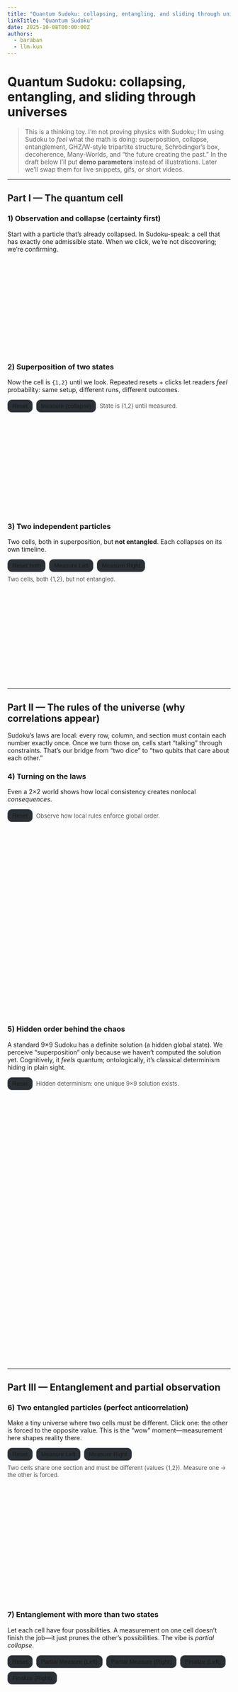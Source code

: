 ```yaml
---
title: "Quantum Sudoku: collapsing, entangling, and sliding through universes"
linkTitle: "Quantum Sudoku"
date: 2025-10-08T00:00:00Z
authors:
  - baraban
  - llm-kun
---
```


# Quantum Sudoku: collapsing, entangling, and sliding through universes

> This is a thinking toy. I’m not proving physics with Sudoku; I’m using Sudoku to *feel* what the math is doing: superposition, collapse, entanglement, GHZ/W-style tripartite structure, Schrödinger’s box, decoherence, Many-Worlds, and “the future creating the past.”
> In the draft below I’ll put **demo parameters** instead of illustrations. Later we’ll swap them for live snippets, gifs, or short videos.

---

## Part I — The quantum cell

### 1) Observation and collapse (certainty first)

Start with a particle that’s already collapsed. In Sudoku-speak: a cell that has exactly one admissible state. When we click, we’re not discovering; we’re confirming.

<style>
  #p1_demo1 { height: 210px; }
</style>

<p id="p1_demo1" class="canvas"></p>

<script>
  // Single cell with a known definite state (certainty)
  const p1_1 = initSudoku("#p1_demo1", {
    subRows: 1, subCols: 1, singleSection: true,
    clickToSetAnswer: true, autoHints: true, autosolver: false
  });
  // Certainty: value exists before we look (we just reveal/confirm it)
  (function ensureCollapsed(){
    const b = p1_1.block("R1C1");
    if (b) { b.setValue(1); }
  })();
</script>

### 2) Superposition of two states

Now the cell is `{1,2}` until we look. Repeated resets + clicks let readers *feel* probability: same setup, different runs, different outcomes.

<style>
  #p1_demo2 { height: 210px; }
  #p1_demo2_controls .btn { background:#2b3036; color:var(--text); border:1px solid #5a646e; border-radius:10px; padding:6px 10px; cursor:pointer; }
  #p1_demo2_controls { display:flex; gap:8px; align-items:center; margin: 6px 0 2px 0; }
</style>

<div class="wrap">
  <div id="p1_demo2_controls">
    <button id="p1d2_reset" class="btn">Reset</button>
    <button id="p1d2_measure" class="btn">Measure (collapse)</button>
    <span class="hint" style="opacity:.75;font-size:13px;">State is {1,2} until measured.</span>
  </div>
</div>
<p id="p1_demo2" class="canvas"></p>

<script>
  // Single cell that collapses to 1 or 2 upon "measurement"
  const p1_2 = initSudoku("#p1_demo2", {
    subRows: 1, subCols: 1, singleSection: true,
    clickToSetAnswer: true, autoHints: true, autosolver: false,
    maxHint: 2
  });
  const p1_2_blk = () => p1_2.block("R1C1");
  function p1_2_reset(){
    const b = p1_2_blk();
    if (b) {
      b.setValue(null);
    }
  }
  function p1_2_measure(){
    const b = p1_2_blk(); if (!b) return;
    const v = Math.random() < 0.5 ? 1 : 2;
    b.setValue(v);
  }
  document.getElementById("p1d2_reset").addEventListener("click", p1_2_reset);
  document.getElementById("p1d2_measure").addEventListener("click", p1_2_measure);
  p1_2_reset();
</script>

### 3) Two independent particles

Two cells, both in superposition, but **not entangled**. Each collapses on its own timeline.

<style>
  #p1_demo3 { height: 210px; }
  #p1_demo3_controls .btn { background:#2b3036; color:var(--text); border:1px solid #5a646e; border-radius:10px; padding:6px 10px; cursor:pointer; }
  #p1_demo3_controls { display:flex; flex-wrap:wrap; gap:8px; align-items:center; margin: 6px 0 2px 0; }
</style>

<div class="wrap">
  <div id="p1_demo3_controls">
    <button id="p1d3_reset" class="btn">Reset both</button>
    <button id="p1d3_measureA" class="btn">Measure Left</button>
    <button id="p1d3_measureB" class="btn">Measure Right</button>
    <span class="hint" style="opacity:.75;font-size:13px;">Two cells, both {1,2}, but not entangled.</span>
  </div>
</div>
<p id="p1_demo3" class="canvas"></p>

<script>
  // Two independent cells (2×1, one section) that collapse separately
  const p1_3 = initSudoku("#p1_demo3", {
    subRows: 1, subCols: 2, singleSection: true,
    clickToSetAnswer: true, autoHints: false, autosolver: false
  });
  const P1A = "R1C1", P1B = "R1C2";
  const p1_3_blk = id => p1_3.block(id);
  function p1_3_reset(){
    const a = p1_3_blk(P1A), b = p1_3_blk(P1B);
    if (a) {
      a.setValue(null);
    }
    if (b) {
      b.setValue(null);
    }
  }
  function collapseTo12(block){
    const v = Math.random() < 0.5 ? 1 : 2;
    block.setValue(v);
  }
  document.getElementById("p1d3_reset").addEventListener("click", p1_3_reset);
  document.getElementById("p1d3_measureA").addEventListener("click", ()=>{ const a=p1_3_blk(P1A); if (a) collapseTo12(a); });
  document.getElementById("p1d3_measureB").addEventListener("click", ()=>{ const b=p1_3_blk(P1B); if (b) collapseTo12(b); });
  p1_3_reset();
</script>
---

## Part II — The rules of the universe (why correlations appear)

Sudoku’s laws are local: every row, column, and section must contain each number exactly once. Once we turn those on, cells start “talking” through constraints. That’s our bridge from “two dice” to “two qubits that care about each other.”

### 4) Turning on the laws

Even a 2×2 world shows how local consistency creates nonlocal *consequences*.

<style>
  #p2_demo4 { height: 420px; }
  #p2_demo4_controls .btn { background:#2b3036; color:var(--text); border:1px solid #5a646e; border-radius:10px; padding:6px 10px; cursor:pointer; }
  #p2_demo4_controls { display:flex; gap:8px; align-items:center; margin: 6px 0 2px 0; flex-wrap:wrap; }
</style>

<div class="wrap">
  <div id="p2_demo4_controls">
    <button id="p2d4_reset" class="btn">Reset</button>
    <span class="hint" style="opacity:.75;font-size:13px;">Observe how local rules enforce global order.</span>
  </div>
</div>
<p id="p2_demo4" class="canvas"></p>

<script>
  // Small 2×2 Sudoku – "local laws"
  const p2_4 = initSudoku("#p2_demo4", {
    subRows: 2, subCols: 2,
    singleSection: true,
    clickToSetAnswer: true,
    autoHints: true,
    autosolver: true
  });

  function p2_4_reset(){
    p2_4.sudoku.setAutosolver(false);
    const p2_4_blk = id => p2_4.block(id);
    // Reset all cells to superposition (null values)
    for (let row = 1; row <= 4; row++) {
      for (let col = 1; col <= 4; col++) {
        const cellId = `R${row}C${col}`;
        const cell = p2_4_blk(cellId);
        if (cell) {
          cell.setValue(null);
        }
      }
    }
    p2_4.sudoku.setAutosolver(true);
  }

  document.getElementById("p2d4_reset").addEventListener("click", p2_4_reset);
  document.getElementById("p2d4_autosolve").addEventListener("click", p2_4_autosolve);
  p2_4_reset();
</script>

### 5) Hidden order behind the chaos

A standard 9×9 Sudoku has a definite solution (a hidden global state). We perceive “superposition” only because we haven’t computed the solution yet. Cognitively, it *feels* quantum; ontologically, it’s classical determinism hiding in plain sight.

<style>
  #p2_demo5 { height: 600px; }
  #p2_demo5_controls .btn { background:#2b3036; color:var(--text); border:1px solid #5a646e; border-radius:10px; padding:6px 10px; cursor:pointer; }
  #p2_demo5_controls { display:flex; gap:8px; align-items:center; margin: 6px 0 2px 0; flex-wrap:wrap; }
</style>

<div class="wrap">
  <div id="p2_demo5_controls">
    <button id="p2d5_reset" class="btn">Reset</button>
    <span class="hint" style="opacity:.75;font-size:13px;">Hidden determinism: one unique 9×9 solution exists.</span>
  </div>
</div>
<p id="p2_demo5" class="canvas"></p>

<script>
  // Standard 9×9 Sudoku – hidden global order
  const p2_5 = initSudoku("#p2_demo5", {
    subRows: 3, subCols: 3,
    singleSection: false,
    clickToSetAnswer: true,
    autoHints: true,
    autosolver: false
  });

  function p2_5_reset(){
    p2_5.sudoku.setAutosolver(false);
    p2_5.sudoku.setAutoHints(false);
    const p2_5_blk = id => p2_5.block(id);
    // Reset all cells to superposition (null values)
    for (let row = 1; row <= 9; row++) {
      for (let col = 1; col <= 9; col++) {
        const cellId = `R${row}C${col}`;
        const cell = p2_5_blk(cellId);
        if (cell) {
          cell.setValue(null);
        }
      }
    }
    p2_5.sudoku.setAutoHints(true);
    p2_5.sudoku.setAutosolver(true);
    p2_5.sudoku.updateAllHints();
  }

  document.getElementById("p2d5_reset").addEventListener("click", p2_5_reset);
  p2_5_reset();
</script>

---

## Part III — Entanglement and partial observation

### 6) Two entangled particles (perfect anticorrelation)

Make a tiny universe where two cells must be different. Click one: the other is forced to the opposite value. This is the “wow” moment—measurement here shapes reality there.

<style>
  #p3_demo6 { height: 260px; }
  #p3_demo6_controls .btn {
    background:#2b3036; color:var(--text);
    border:1px solid #5a646e; border-radius:10px;
    padding:6px 10px; cursor:pointer;
  }
  #p3_demo6_controls {
    display:flex; flex-wrap:wrap; gap:8px;
    align-items:center; margin: 6px 0 2px 0;
  }
</style>

<div class="wrap">
  <div id="p3_demo6_controls">
    <button id="p3d6_reset" class="btn">Reset</button>
    <button id="p3d6_measureLeft" class="btn">Measure Left</button>
    <button id="p3d6_measureRight" class="btn">Measure Right</button>
    <span class="hint" style="opacity:.75;font-size:13px;">
      Two cells share one section and must be different (values {1,2}). Measure one → the other is forced.
    </span>
  </div>
</div>
<p id="p3_demo6" class="canvas"></p>

<script>
  // 2×1, one section, hints {1,2} ⇒ section constraint enforces "different"
  const p3_6 = initSudoku("#p3_demo6", {
    subRows: 1, subCols: 2, singleSection: true,
    maxHint: 2, clickToSetAnswer: true,
    autosolver: false, autoHints: true
  });

  const LEFT = "R1C1", RIGHT = "R1C2";
  const blk = id => p3_6.block(id);

  function reset_p3_6() {
    p3_6.sudoku.setAutoHints(false);
    const a = blk(LEFT), b = blk(RIGHT);
    if (a) a.setValue(null);
    if (b) b.setValue(null);
    p3_6.sudoku.updateAllHints();
    p3_6.sudoku.setAutoHints(true);
  }

  function collapseToOpposite(firstId) {
    const a = blk(firstId);
    // Trigger the click event to simulate user interaction and internal collapse
    a.g.dispatchEvent(new MouseEvent("click", {
      bubbles: true,
      cancelable: true,
      view: window
    }));
  }

  document.getElementById("p3d6_reset").addEventListener("click", reset_p3_6);
  document.getElementById("p3d6_measureLeft").addEventListener("click", () => collapseToOpposite(LEFT));
  document.getElementById("p3d6_measureRight").addEventListener("click", () => collapseToOpposite(RIGHT));

  // Boot in the "all superposed" state
  reset_p3_6();
</script>

### 7) Entanglement with more than two states

Let each cell have four possibilities. A measurement on one cell doesn’t finish the job—it just prunes the other’s possibilities. The vibe is *partial collapse*.

<style>
  #p3_demo7 { height: 220px; }
  #p3_demo7_controls .btn {
    background:#2b3036; color:var(--text);
    border:1px solid #5a646e; border-radius:10px;
    padding:6px 10px; cursor:pointer;
  }
  #p3_demo7_controls {
    display:flex; flex-wrap:wrap; gap:8px;
    align-items:center; margin: 6px 0 6px 0;
  }
  #p3d7_status {
    font-size: 13px; opacity:.8; margin: 4px 0 0;
    display:flex; gap:12px; flex-wrap:wrap;
  }
  #p3d7_status code { padding:2px 6px; border:1px solid #5a646e; border-radius:8px; }
</style>

<div class="wrap">
  <div id="p3_demo7_controls">
    <button id="p3d7_reset" class="btn">Reset</button>
    <button id="p3d7_partialLeft"  class="btn">Partial Measure (Left)</button>
    <button id="p3d7_partialRight" class="btn">Partial Measure (Right)</button>
    <button id="p3d7_finalizeLeft"  class="btn">Finalize (Left)</button>
    <button id="p3d7_finalizeRight" class="btn">Finalize (Right)</button>
  </div>
</div>
  <p id="p3_demo7" class="canvas"></p>
  <p id="p3d7_status">
    <span>Left allowed:  <code id="p3d7_left"></code></span>
    <span>Right allowed: <code id="p3d7_right"></code></span>
    <br>
    <span class="hint">Partial measure ⇒ choose 2 at random; other cell gets the complement. Same section ⇒ final values must differ.</span>
  </p>

<script>
(function () {
   // --- Horizontal board: 1×2, single section, universe {1,2,3,4}
   const board = initSudoku("#p3_demo7", {
     subRows: 1, subCols: 2, singleSection: true,
     maxHint: 4, clickToSetAnswer: true,
     autoHints: true, autosolver: false,
     preferCustomHints: true
   });

  const L = "R1C1", R = "R1C2";
  const U = new Set([1,2,3,4]);

  const allowed = { [L]: new Set(U), [R]: new Set(U) };
  const blk = id => board.block(id);
  const $ = id => document.getElementById(id);
  const fmt = set => `{${[...set].join(",")}}`;
  function updateStatus() {
    $("p3d7_left").textContent  = fmt(allowed[L]);
    $("p3d7_right").textContent = fmt(allowed[R]);
  }

  function randInt(n){ return Math.floor(Math.random()*n); }
  function pickTwoRandom(set) {
    const arr = [...set];
    if (arr.length <= 2) return new Set(arr);
    // Fisher–Yates one-pass for first two
    for (let i = 0; i < 2; i++) {
      const j = i + randInt(arr.length - i);
      [arr[i], arr[j]] = [arr[j], arr[i]];
    }
    return new Set([arr[0], arr[1]]);
  }
  function complementInUniverse(subset, universe) {
    const out = new Set();
    for (const v of universe) if (!subset.has(v)) out.add(v);
    return out;
  }

  function partialMeasure(targetId) {
    const otherId = targetId === L ? R : L;

    // 1) choose two at random from the *current* allowed set of the target
    const chosen = pickTwoRandom(allowed[targetId]);

    // 2) set target to that 2-set; 3) set the other to the exact complement in U
    allowed[targetId] = chosen;
    allowed[otherId]  = complementInUniverse(chosen, U);

    // ensure no concrete values yet
    const tb = blk(targetId), ob = blk(otherId);
    if (tb && tb._value != null) tb.setValue(null);
    if (ob && ob._value != null) ob.setValue(null);

    // Update hints to show the allowed values
    if (tb) tb.setHints([...chosen]);
    if (ob) ob.setHints([...allowed[otherId]]);

    updateStatus();
  }

  function finalize(id) {
    const set = allowed[id];
    if (!set || set.size === 0) return;

    const arr = [...set];
    const v = arr.length === 1 ? arr[0] : arr[randInt(arr.length)];
    const b = blk(id);
    if (b) b.setValue(v);

    // Same-section constraint: the other cannot be v
    const otherId = (id === L ? R : L);
    allowed[otherId].delete(v);

    // Update hints for the other cell to reflect the constraint
    const otherBlk = blk(otherId);
    if (otherBlk && otherBlk._value === null) {
      otherBlk.setHints([...allowed[otherId]]);
    }

    updateStatus();
  }

  function reset() {
    allowed[L] = new Set(U);
    allowed[R] = new Set(U);
    const lb = blk(L), rb = blk(R);
    if (lb) {
      lb.setValue(null);
      lb.setHints([...U]); // Show all possible values as hints
    }
    if (rb) {
      rb.setValue(null);
      rb.setHints([...U]); // Show all possible values as hints
    }
    updateStatus();
  }

  $("p3d7_reset").addEventListener("click", reset);
  $("p3d7_partialLeft").addEventListener("click",  () => partialMeasure(L));
  $("p3d7_partialRight").addEventListener("click", () => partialMeasure(R));
  $("p3d7_finalizeLeft").addEventListener("click",  () => finalize(L));
  $("p3d7_finalizeRight").addEventListener("click", () => finalize(R));

  reset();
})();
</script>

### 7.1) Multipartite entanglement (three particles, new phenomena)

Two bodies can correlate; three bodies can do *qualitatively new* things. With **3×1, one section, hints {1,2,3}**, we can show three different “tripartite flavors”:

**All-Distinct (Sudoku-native constraint).** Any click forces the remaining two to be the two other numbers (still undecided who is who until the next click).

**GHZ-like (all-match).** Only triplets (1,1,1), (2,2,2), (3,3,3) allowed. Measure one → all three lock.

**W-like (single excitation).** Only permutations of (3,1,1). If you see a `3` anywhere, the others must be `1`s; if you see a `1`, the lone `3` is still “somewhere else” (residual uncertainty survives a measurement).

<style>
  #p3_demo7a, #p3_demo7b, #p3_demo7c { height: 220px; }
  .p3d7_controls .btn {
    background:#2b3036; color:var(--text);
    border:1px solid #5a646e; border-radius:10px;
    padding:6px 10px; cursor:pointer;
  }
  .p3d7_controls {
    display:flex; flex-wrap:wrap; gap:8px;
    align-items:center; margin: 6px 0 6px 0;
  }
  .p3d7_status {
    font-size: 13px; opacity:.85; margin: 4px 0 10px;
    display:flex; gap:12px; flex-wrap:wrap;
  }
  .p3d7_status code { padding:2px 6px; border:1px solid #5a646e; border-radius:8px; }
</style>

<!-- 7.1a — All-Distinct (Sudoku-native) -->
<div class="wrap">
  <div class="p3d7_controls">
    <strong>7.1a — All-Distinct</strong>
    <button id="p3d7a_reset" class="btn">Reset</button>
    <button id="p3d7a_L" class="btn">Measure Left</button>
    <button id="p3d7a_M" class="btn">Measure Mid</button>
    <button id="p3d7a_R" class="btn">Measure Right</button>
  </div>
</div>
<p id="p3_demo7a" class="canvas"></p>
<p class="p3d7_status">
  <span>Allowed L: <code id="p3d7a_sL"></code></span>
  <span>Allowed M: <code id="p3d7a_sM"></code></span>
  <span>Allowed R: <code id="p3d7a_sR"></code></span>
  <span class="hint">Rule: three different numbers from {1,2,3}. First measurement prunes the others; they remain undecided until clicked.</span>
</p>

<!-- 7.1b — GHZ-like (all equal) -->
<div class="wrap">
  <div class="p3d7_controls">
    <strong>7.1b — GHZ-like</strong>
    <button id="p3d7b_reset" class="btn">Reset</button>
    <button id="p3d7b_L" class="btn">Measure Left</button>
    <button id="p3d7b_M" class="btn">Measure Mid</button>
    <button id="p3d7b_R" class="btn">Measure Right</button>
  </div>
</div>
<p id="p3_demo7b" class="canvas"></p>
<p class="p3d7_status">
  <span>Allowed L: <code id="p3d7b_sL"></code></span>
  <span>Allowed M: <code id="p3d7b_sM"></code></span>
  <span>Allowed R: <code id="p3d7b_sR"></code></span>
  <span class="hint">Rule: only (1,1,1), (2,2,2), (3,3,3). Measure any cell ⇒ all three lock to the same value.</span>
</p>

<!-- 7.1c — W-like (single excitation) -->
<div class="wrap">
  <div class="p3d7_controls">
    <strong>7.1c — W-like</strong>
    <button id="p3d7c_reset" class="btn">Reset</button>
    <button id="p3d7c_L" class="btn">Measure Left</button>
    <button id="p3d7c_M" class="btn">Measure Mid</button>
    <button id="p3d7c_R" class="btn">Measure Right</button>
  </div>
</div>
<p id="p3_demo7c" class="canvas"></p>
<p class="p3d7_status">
  <span>Allowed L: <code id="p3d7c_sL"></code></span>
  <span>Allowed M: <code id="p3d7c_sM"></code></span>
  <span>Allowed R: <code id="p3d7c_sR"></code></span>
  <span class="hint">Rule: permutations of (3,1,1). Seeing a 3 fixes the other two to 1; seeing a 1 leaves a single unseen 3 “somewhere else.”</span>
</p>

<script>
(function(){
  // Shared helpers
  const U3 = new Set([1,2,3]);
  const fmt = set => `{${[...set].join(",")}}`;
  const randPick = set => {
    const arr = [...set]; return arr[Math.floor(Math.random()*arr.length)];
  };

  function makeBoard(sel, statusIds) {
    const board = initSudoku(sel, {
      subRows: 1, subCols: 3, singleSection: true,
      maxHint: 3, clickToSetAnswer: true,
      autoHints: true, autosolver: false,
      preferCustomHints: true
    });
    const ids = ["R1C1","R1C2","R1C3"];
    const blk = i => board.block(ids[i]);
    const status = statusIds.map(id => document.getElementById(id));
    function showHints(allowed){
      for (let i=0;i<3;i++){
        const b = blk(i);
        if (b) {
          if (b._value == null) b.setHints([...allowed[i]]);
          status[i].textContent = fmt(allowed[i]);
        }
      }
    }
    function clearAll(){
      for (let i=0;i<3;i++){ const b=blk(i); if (b){ b.setValue(null); b.setHints([...U3]); } }
    }
    return { board, blk, clearAll, showHints, ids };
  }

  // 7.1a — All-Distinct
  (function(){
    const { blk, clearAll, showHints } = makeBoard("#p3_demo7a", ["p3d7a_sL","p3d7a_sM","p3d7a_sR"]);
    // each cell’s allowed set; start with full
    let allowed;

    function reset(){
      allowed = [new Set(U3), new Set(U3), new Set(U3)];
      clearAll();
      showHints(allowed);
    }
    function measure(i){
      // pick a value from this cell's current allowed
      const v = randPick(allowed[i]);
      const b = blk(i);
      if (b) b.setValue(v);

      // prune others to "all-distinct": remove v from their sets
      for (let j=0;j<3;j++){
        if (j===i) continue;
        allowed[j].delete(v);
        // if a neighbor is already fixed to w, remove w from remaining neighbor too (Sudoku rule handles uniqueness; we mirror it in hints)
        const nb = blk(j);
        if (nb && nb._value != null){
          const w = nb._value;
          for (let k=0;k<3;k++) if (k!==j && k!==i) allowed[k].delete(w);
        }
      }
      showHints(allowed);
    }

    document.getElementById("p3d7a_reset").addEventListener("click", reset);
    document.getElementById("p3d7a_L").addEventListener("click", ()=>measure(0));
    document.getElementById("p3d7a_M").addEventListener("click", ()=>measure(1));
    document.getElementById("p3d7a_R").addEventListener("click", ()=>measure(2));
    reset();
  })();

  // 7.1b — GHZ-like (all equal)
  (function(){
    const { blk, clearAll, showHints } = makeBoard("#p3_demo7b", ["p3d7b_sL","p3d7b_sM","p3d7b_sR"]);
    let allowed;

    function reset(){
      allowed = [new Set(U3), new Set(U3), new Set(U3)];
      clearAll();
      showHints(allowed);
    }
    function measure(i){
      const v = randPick(U3);
      // set clicked cell
      const bi = blk(i); if (bi) bi.setValue(v);
      // GHZ lock: set all three to v
      for (let j=0;j<3;j++){
        const b = blk(j);
        if (b && b._value == null) b.setValue(v);
        allowed[j] = new Set([v]);
      }
      showHints(allowed);
    }

    document.getElementById("p3d7b_reset").addEventListener("click", reset);
    document.getElementById("p3d7b_L").addEventListener("click", ()=>measure(0));
    document.getElementById("p3d7b_M").addEventListener("click", ()=>measure(1));
    document.getElementById("p3d7b_R").addEventListener("click", ()=>measure(2));
    reset();
  })();

  // 7.1c — W-like (single excitation: exactly one '3', others '1')
  (function(){
    const { blk, clearAll, showHints } = makeBoard("#p3_demo7c", ["p3d7c_sL","p3d7c_sM","p3d7c_sR"]);
    // domain is {1,3}; exactly one 3 across the section
    let allowed, threeUsed;

    function reset(){
      allowed   = [new Set([1,3]), new Set([1,3]), new Set([1,3])];
      threeUsed = false;
      clearAll();
      showHints(allowed);
    }
    function useThreeAt(index){
      // clicked becomes 3; others forced to 1
      const b = blk(index); if (b) b.setValue(3);
      threeUsed = true;
      for (let j=0;j<3;j++){
        if (j===index) { allowed[j] = new Set([3]); continue; }
        allowed[j] = new Set([1]);
        const bj = blk(j);
        if (bj && bj._value == null) bj.setValue(1);
      }
      showHints(allowed);
    }
    function useOneAt(index){
      // clicked becomes 1; others remain {1,3}, but enforce that only one 3 total can eventually appear
      const b = blk(index); if (b) b.setValue(1);
      allowed[index] = new Set([1]);
      // if 3 already used elsewhere, everyone else collapses to 1
      if (threeUsed){
        for (let j=0;j<3;j++){
          if (j===index) continue;
          allowed[j] = new Set([1]);
          const bj = blk(j);
          if (bj && bj._value == null) bj.setValue(1);
        }
      }
      showHints(allowed);
    }
    function measure(i){
      // If 3 already used, only 1 is possible here.
      if (threeUsed){
        useOneAt(i);
        return;
      }
      // Otherwise choose randomly from {1,3}
      const v = randPick(allowed[i]);
      if (v === 3) useThreeAt(i);
      else useOneAt(i);
    }

    document.getElementById("p3d7c_reset").addEventListener("click", reset);
    document.getElementById("p3d7c_L").addEventListener("click", ()=>measure(0));
    document.getElementById("p3d7c_M").addEventListener("click", ()=>measure(1));
    document.getElementById("p3d7c_R").addEventListener("click", ()=>measure(2));
    reset();
  })();
})();
</script>

**Optional hooks**

```js
// GHZ-like: after a value appears in any cell, set the others to the same value.
enforceGHZ(board_7b);

// W-like: enforce permutations of (3,1,1); if a cell becomes 3, set the others to 1.
// If a cell becomes 1, restrict others to {1,3} without fully collapsing them.
enforceW(board_7c);
```

### 8) Partial observation and decoherence (weak measurement vibe)

Sometimes you learn just enough to rule out half the story, but not enough to finish it. Clicks remove classes of hints on both sides without fixing a final value. That’s intuition for **decoherence**: coherence leaks; probabilities get “classical-ish,” yet the system isn’t fully collapsed.

**Demo params**

```js
initSudoku("#p3_demo8", {
  subRows: 2, subCols: 1, singleSection: true,
  maxHint: 4, clickToSetAnswer: true,
  autoHints: false
});
// click handler: remove two hints here and the complementary two there; keep values unset
```

---

## Part IV — Multiverse goggles

### 9) Many-Worlds vs true randomness vs hidden variables

Take an entangled 2×1 pair and put two boards side-by-side. In one, the first click yields `1`; in the other, `2`. What’s the story?

* Hidden state: deterministic, we just didn’t know.
* True randomness: the universe rolls dice.
* Many-Worlds: both outcomes occur; your experience is a branch.

**Demo params**

```js
initSudoku("#p4_demo9A", { subRows: 2, subCols: 1, singleSection: true, maxHint: 2, clickToSetAnswer: true });
initSudoku("#p4_demo9B", { subRows: 2, subCols: 1, singleSection: true, maxHint: 2, clickToSetAnswer: true });
```

### 10) Schrödinger’s Sudoku (box inside a box)

Wrap a small Sudoku inside a “room.” Until we open the room, the inner board stays unobserved (our outer variables treat it as a single superposed object). Open the box → collapse inside becomes visible. Close/erase records → restore uncertainty (quantum eraser flavor).

**Demo params**

```js
// outer placeholder
initSudoku("#p4_demo10", { subRows: 1, subCols: 1, singleSection: true });
// on click of the outer cell: dynamically spawn an inner board
initSudoku("#p4_demo10_inner", { subRows: 2, subCols: 2, singleSection: false, clickToSetAnswer: true });
```

---

## Part V — The tree of futures (and the future that writes the past)

### 11) Branching futures while solving

An unsolved puzzle is a branching tree. Each reveal is a cut through possibility space. If a valid solution exists, the branches eventually **converge**. If not, branches proliferate forever—internally consistent local moves, globally inconsistent world.

**Demo params**

```js
initSudoku("#p5_demo11", {
  subRows: 3, subCols: 3, singleSection: false,
  clickToSetAnswer: true, autoHints: true, autosolver: false
});
```

### 12) From future to past: restore superposition from a known finale

Now invert it. Load the **final solved state** (maximum certainty, call it “intelligence”). Then **erase** values at random. Certainty decays into structured superposition; order begets new ignorance. Philosophically: once comprehension reaches a fixed point, it can only continue by **creating uncertainty**—new games to play.

**Demo params**

```js
initSudoku("#p5_demo12", {
  subRows: 3, subCols: 3, singleSection: false,
  clickToSetAnswer: true, autoHints: true, autosolver: true,
  correctValues: /* fullSolution map injected at runtime */,
});
// UI: Entropy slider => erase N random cells; Step Forward => one-hint fill; Step Back => erase 1
```

---

## Part VI — Epilogue: sliding between universes; scripts and cycles

### 13) Sliding between nearby universes

Run three identical boards with the same seed and click in different orders. You’ll **feel** the slide: tiny input differences → different branches. Not teleportation—just adjacent realities diverging smoothly under your fingers.

**Demo params**

```js
["#p6_demo13a", "#p6_demo13b", "#p6_demo13c"].forEach(sel =>
  initSudoku(sel, { subRows: 2, subCols: 2, singleSection: false, clickToSetAnswer: true })
);
```

### 14) Scripted universes and rebirth

If a unique solution exists, the end is written. The start (maximum uncertainty) and the end (maximum certainty) are a matched pair. You can read time in either direction: *solving* or *erasing*. After a full solve, hit “entropy” and start again. Intelligence reaches closure, then—inevitably—bootstraps a fresh unknown.

**Demo params**

```js
// Chain: demo11 (branching) -> demo12 (final→uncertainty) -> back to Part I (single-cell soup)
```

---

## Notes on the analogy

* Real quantum theory is math (Hilbert spaces, operators, POVMs, phases). Sudoku gives *intuitive hooks*: constraints ⇒ correlations; observation ⇒ pruning possibility space; partial information ⇒ decoherence feel.
* Hidden-state Sudoku ≠ quantum indeterminacy. That’s the point: by *contrasting* the two, we get a handle on interpretations.
* Tripartite cases (All-Distinct vs GHZ-like vs W-like) are especially useful. Pairwise intuition breaks; you need to think *globally*.

---

## What’s next

* Swap the parameter blocks for live demos driven by `sudoku.js`.
* Add tiny “state overlays” (counts of hints per cell, entropy meter).
* Record short clips for each concept (15–30s) so the rhythm of collapse/decohere/entangle is obvious even without clicking.

If you want, I’ll stitch this into a single page with **Next/Prev** buttons and load/unload the appropriate `initSudoku(...)` per section so the article literally *plays* like a guided tour.
